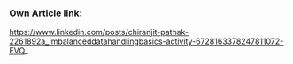 ### Own Article link:

https://www.linkedin.com/posts/chiranjit-pathak-2261892a_imbalanceddatahandlingbasics-activity-6728163378247811072-FVQ_
